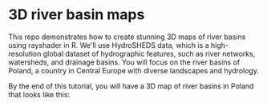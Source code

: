 # 3D river basin maps

This repo demonstrates how to create stunning 3D maps of river basins using rayshader in R.
We'll use HydroSHEDS data, which is a high-resolution global dataset of hydrographic features, such as river networks, watersheds, and drainage basins. You will focus on the river basins of Poland, a country in Central Europe with diverse landscapes and hydrology. 

By the end of this tutorial, you will have a 3D map of river basins in Poland that looks like this:


